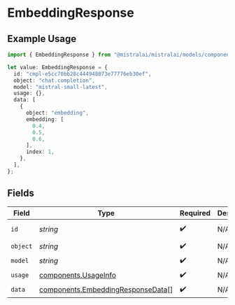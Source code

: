 # EmbeddingResponse

## Example Usage

```typescript
import { EmbeddingResponse } from "@mistralai/mistralai/models/components";

let value: EmbeddingResponse = {
  id: "cmpl-e5cc70bb28c444948073e77776eb30ef",
  object: "chat.completion",
  model: "mistral-small-latest",
  usage: {},
  data: [
    {
      object: "embedding",
      embedding: [
        0.4,
        0.5,
        0.6,
      ],
      index: 1,
    },
  ],
};
```

## Fields

| Field                                                                                  | Type                                                                                   | Required                                                                               | Description                                                                            | Example                                                                                |
| -------------------------------------------------------------------------------------- | -------------------------------------------------------------------------------------- | -------------------------------------------------------------------------------------- | -------------------------------------------------------------------------------------- | -------------------------------------------------------------------------------------- |
| `id`                                                                                   | *string*                                                                               | :heavy_check_mark:                                                                     | N/A                                                                                    | cmpl-e5cc70bb28c444948073e77776eb30ef                                                  |
| `object`                                                                               | *string*                                                                               | :heavy_check_mark:                                                                     | N/A                                                                                    | chat.completion                                                                        |
| `model`                                                                                | *string*                                                                               | :heavy_check_mark:                                                                     | N/A                                                                                    | mistral-small-latest                                                                   |
| `usage`                                                                                | [components.UsageInfo](../../models/components/usageinfo.md)                           | :heavy_check_mark:                                                                     | N/A                                                                                    |                                                                                        |
| `data`                                                                                 | [components.EmbeddingResponseData](../../models/components/embeddingresponsedata.md)[] | :heavy_check_mark:                                                                     | N/A                                                                                    |                                                                                        |